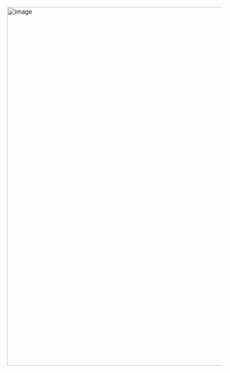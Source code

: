 <img width="1202" height="837" alt="image" src="https://github.com/user-attachments/assets/f4df267b-a853-4cb5-a526-cbd5d66ef011" />
